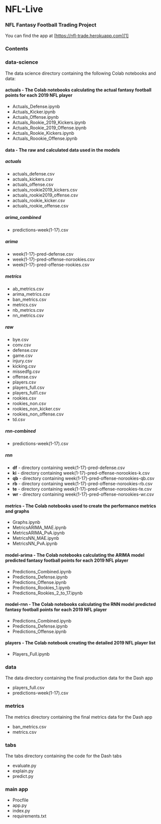 # NFL-Live
### NFL Fantasy Football Trading Project

You can find the app at [https://nfl-trade.herokuapp.com][1]

### Contents

### data-science
The data science directory containing the following Colab notebooks and data:

#### actuals - The Colab notebooks calculating the actual fantasy football points for each 2019 NFL player
- Actuals_Defense.ipynb
- Actuals_Kicker.ipynb
- Actuals_Offense.ipynb
- Actuals_Rookie_2019_Kickers.ipynb
- Actuals_Rookie_2019_Offense.ipynb
- Actuals_Rookie_Kickers.ipynb
- Actuals_Roookie_Offense.ipynb

#### data - The raw and calculated data used in the models

##### actuals
- actuals_defense.csv
- actuals_kickers.csv
- actuals_offense.csv
- actuals_rookie2019_kickers.csv
- actuals_rookie2019_offense.csv
- actuals_rookie_kicker.csv
- actuals_rookie_offense.csv

##### arima_combined
- predictions-week(1-17).csv

##### arima
- week(1-17)-pred-defense.csv
- week(1-17)-pred-offense-norookies.csv
- week(1-17)-pred-offense-rookies.csv

##### metrics
- ab_metrics.csv
- arima_metrics.csv
- ban_metrics.csv
- metrics.csv
- nb_metrics.csv
- nn_metrics.csv

##### raw
- bye.csv
- conv.csv
- defense.csv
- game.csv
- injury.csv
- kicking.csv
- missedfg.csv
- offense.csv
- players.csv
- players_full.csv
- players_full1.csv
- rookies.csv
- rookies_non.csv
- rookies_non_kicker.csv
- rookies_non_offense.csv
- td.csv

##### rnn-combined
- predictions-week(1-17).csv

##### rnn
- **df** - directory containing week(1-17)-pred-defense.csv
- **ki** - directory containing week(1-17)-pred-offense-norookies-k.csv
- **qb** - directory containing week(1-17)-pred-offense-norookies-qb.csv
- **rb** - directory containing week(1-17)-pred-offense-norookies-rb.csv
- **te** - directory containing week(1-17)-pred-offense-norookies-te.csv
- **wr** - directory containing week(1-17)-pred-offense-norookies-wr.csv

#### metrics - The Colab notebooks used to create the performance metrics and graphs
- Graphs.ipynb
- MetricsARIMA_MAE.ipynb
- MetricsARIMA_PvA.ipynb
- MetricsNN_MAE.ipynb
- MetricsNN_PvA.ipynb

#### model-arima - The Colab notebooks calculating the ARIMA model predicted fantasy football points for each 2019 NFL player
- Predictions_Combined.ipynb
- Predictions_Defense.ipynb
- Predictions_Offense.ipynb
- Predictions_Rookies_1.ipynb
- Predictions_Rookies_2_to_17.ipynb

#### model-rnn - The Colab notebooks calculating the RNN model predicted fantasy football points for each 2019 NFL player
- Predictions_Combined.ipynb
- Predictions_Defense.ipynb
- Predictions_Offense.ipynb

#### players - The Colab notebook creating the detailed 2019 NFL player list
- Players_Full.ipynb

### data
The data directory containing the final production data for the Dash app

- players_full.csv
- predictions-week(1-17).csv

### metrics
The metrics directory containing the final metrics data for the Dash app

- ban_metrics.csv
- metrics.csv

### tabs
The tabs directory containing the code for the Dash tabs

- evaluate.py
- explain.py
- predict.py

### main app
- Procfile
- app.py
- index.py
- requirements.txt


[1]: <https://nfl-trade.herokuapp.com>
